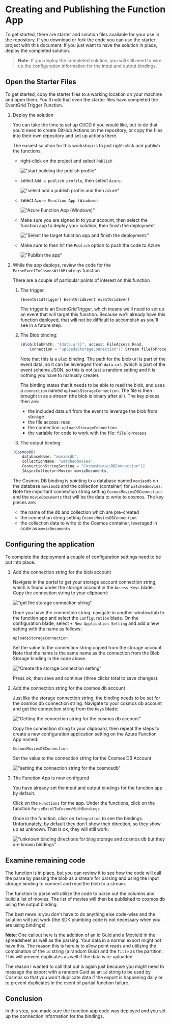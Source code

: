 # Creating and Publishing the Function App

To get started, there are starter and solution files available for your use in the repository.  If you download or fork the code you can use the starter project with this document.  If you just want to have the solution in place, deploy the completed solution.

>**Note**: If you deploy the completed solution, you will still need to wire up the configuration information for the input and output bindings.

## Open the Starter Files

To get started, copy the starter files to a working location on your machine and open them. You'll note that even the starter files have completed the EventGrid Trigger Function.

1. Deploy the solution

    You can take the time to set up CI/CD if you would like, but to do that you'd need to create GitHub Actions on the repository, or copy the files into their own repository and set up actions there.

    The easiest solution for this workshop is to just right-click and publish the functions.

    - right-click on the project and select `Publish`

        !["start building the publish profile"](./images/Walkthrough02/image0001-publishfunctionapp.png)  

    - select `Add a publish profile`, then select `Azure`. 
    
        !["select add a publish profile and then azure"](./images/Walkthrough02/image0002-creatingpublishprofile.png)  

    - select `Azure Function App (Windows)`

        !["Azure Function App (Windows)"](./images/Walkthrough02/image0003-AzureFunctionAppWindows.png)  

    - Make sure you are signed in to your account, then select the function app to deploy your solution, then finish the deployment

        !["Select the target function app and finish the deployment."](./images/Walkthrough02/image0004-selectthetargetfunctionapp.png)

    - Make sure to then hit the `Publish` option to push the code to Azure

        !["Publish the app"](./images/Walkthrough02/image0005-presspublishtodeploy.png)  

1. While the app deploys, review the code for the `ParseExcelToCosmosWithBindings` function

    There are a couple of particular points of interest on this function

    1) The trigger.  

        `[EventGridTrigger] EventGridEvent eventGridEvent` 

        The trigger is an EventGridTrigger, which means we'll need to set up an event that will target this function.  Because we'll already have this function deployed, that will not be difficult to accomplish as you'll see in a future step.

    2) The Blob binding:

        ```c#
        [Blob(blobPath: "{data.url}", access: FileAccess.Read,
            Connection = "uploadsStorageConnection")] Stream fileToProcess,
        ```  

        Note that this is a `Blob` binding.  The path for the blob url is part of the event data, so it can be leveraged from `data.url` (which is part of the event schema JSON, so this is not just a random setting and it is nothing you have to manually create).  

        The binding states that it needs to be able to read the blob, and uses a `connection` named `uploadsStorageConnection`.  The file is then brought in as a stream (the blob is binary after all).  The key pieces then are:

        - the included data.url from the event to leverage the blob from storage
        - the file access: read
        - the connection: `uploadsStorageConnection` 
        - the variable for code to work with the file: `fileToProcess`

    3) The output binding: 

    ```cs
    [CosmosDB(
        databaseName: "moviesdb",
        collectionName: "watchedmovies",
        ConnectionStringSetting = "CosmosMoviesDBConnection")]
        IAsyncCollector<Movie> movieDocuments,
    ```  

    The Cosmos DB binding is pointing to a database named `moviesdb` on the database `moviesdb` and the collection (container) for `watchedmovies`.  Note the important connection string setting `CosmosMoviesDBConnection` and the `movieDocuments` that will be the data to write to cosmos.  The key pieces are:

    - the name of the db and collection which are pre-created
    - the connection string setting `CosmosMoviesDBConnection`
    - the collection data to write to the Cosmos container, leveraged in code as `movieDocuments`

## Configuring the application

To complete the deployment a couple of configuration settings need to be put into place.

1. Add the connection string for the blob account

    Navigate in the portal to get your storage account connection string, which is found under the storage account in the `Access Keys` blade.  Copy the connection string to your clipboard:

    !["get the storage connection string"](./images/Walkthrough02/image0006-storageconnectionstring.png)  

    Once you have the connection string, navigate in another window/tab to the function app and select the `Configuration` blade.  On the configuration blade, select `+ New Application Setting` and add a new setting with the name as follows:

    ```text
    uploadsStorageConnection
    ```  

    Set the value to the connection string copied from the storage account.  Note that the name is the same name as the connection from the Blob Storage binding in the code above.

    !["Create the storage connection setting"](./images/Walkthrough02/image0007-storageconnectionstring.png)  

    Press ok, then save and continue (three clicks total to save changes). 

1. Add the connection string for the cosmos db account

    Just like the storage connection string, the binding needs to be set for the cosmos db connection string.  Navigate to your cosmos db account and get the connection string from the `Keys` blade:

    !["Getting the connection string for the cosmos db account"](./images/Walkthrough02/image0008-cosmosconnectionstring.png)  

    Copy the connection string to your clipboard, then repeat the steps to create a new configuration application setting on the Azure Function App named:

    ```text
    CosmosMoviesDBConnection
    ```  

    Set the value to the connection string for the Cosmos DB Account

    !["setting the connection string for the cosmosdb"](./images/Walkthrough02/image0009-configurationforthecosmosdbconnectionstring.png)  

1. The Function App is now configured

    You have already set the input and output bindings for the function app by default.

    Click on the `Functions` for the app.  Under the functions, click on the function `ParseExcelToCosmosWithBindings`

    Once in the function, click on `Integration` to see the bindings.  Unfortunately, by default they don't show their direction, so they show up as unknown.  That is ok, they will still work:

    !["unknown binding directions for blog storage and cosmos db but they are known bindings"](./images/Walkthrough02/image0010-bindingdirectionnotset.png)  

## Examine remaining code

The function is in place, but you can review it to see how the code will call the parse by passing the blob as a stream for parsing and using the input storage binding to connect and read the blob to a stream.

The function to parse will utilize the code to parse out the columns and build a list of movies.  The list of movies will then be published to cosmos db using the output binding.

The best news is you don't have to do anything else code-wise and the solution will just work (the SDK plumbing code is not necessary when you are using bindings)

**Note**: One callout here is the addition of an id Guid and a MovieId in the spreadsheet as well as the parsing.  Your data in a normal export might not have this.  The reason this is here is to allow point reads and utilizing the combination of the `id` string (a random Guid) and the `Title` as the partition.  This will prevent duplicates as well if the data is re-uploaded

The reason I wanted to call that out is again just because you might need to massage the export with a random Guid as an `id` string to be used by Cosmos so that you won't duplicate data if the export is happening daily or to prevent duplicates in the event of partial function failure.

## Conclusion

In this step, you made sure the function app code was deployed and you set up the connection information for the bindings.
